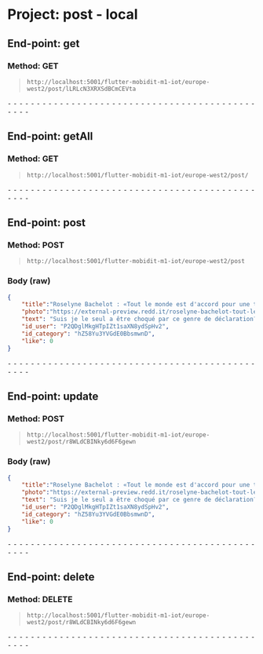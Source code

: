 # Project: post - local

## End-point: get
### Method: GET
>```
>http://localhost:5001/flutter-mobidit-m1-iot/europe-west2/post/lLRLcN3XRXSdBCmCEVta
>```

⁃ ⁃ ⁃ ⁃ ⁃ ⁃ ⁃ ⁃ ⁃ ⁃ ⁃ ⁃ ⁃ ⁃ ⁃ ⁃ ⁃ ⁃ ⁃ ⁃ ⁃ ⁃ ⁃ ⁃ ⁃ ⁃ ⁃ ⁃ ⁃ ⁃ ⁃ ⁃ ⁃ ⁃ ⁃ ⁃ ⁃ ⁃ ⁃ ⁃ ⁃ ⁃ ⁃ ⁃ ⁃ ⁃ ⁃

## End-point: getAll
### Method: GET
>```
>http://localhost:5001/flutter-mobidit-m1-iot/europe-west2/post/
>```

⁃ ⁃ ⁃ ⁃ ⁃ ⁃ ⁃ ⁃ ⁃ ⁃ ⁃ ⁃ ⁃ ⁃ ⁃ ⁃ ⁃ ⁃ ⁃ ⁃ ⁃ ⁃ ⁃ ⁃ ⁃ ⁃ ⁃ ⁃ ⁃ ⁃ ⁃ ⁃ ⁃ ⁃ ⁃ ⁃ ⁃ ⁃ ⁃ ⁃ ⁃ ⁃ ⁃ ⁃ ⁃ ⁃ ⁃

## End-point: post
### Method: POST
>```
>http://localhost:5001/flutter-mobidit-m1-iot/europe-west2/post
>```
### Body (**raw**)

```json
{
    "title":"Roselyne Bachelot : «Tout le monde est d'accord pour une troisième candidature d'Emmanuel Macron»",
    "photo":"https://external-preview.redd.it/roselyne-bachelot-tout-le-monde-est-daccord-pour-une-v0-3TkFjEY8aBIR_u26ngAows6t3zdcxGRu00HzPW0nqtA.jpg?auto=webp&v=enabled&s=1c42d405f70ff461b632a05b8cc7877415154769",
    "text": "Suis je le seul a être choqué par ce genre de déclaration? Est ce qu'il croit vraiment être la seule solution et le seul à incarner un paradigme de société valable?",
    "id_user": "P2QDglMkgHTpIZt1saXN8ydSpHv2",
    "id_category": "hZ58Yu3YVGdE0BbsmwnD",
    "like": 0
}
```


⁃ ⁃ ⁃ ⁃ ⁃ ⁃ ⁃ ⁃ ⁃ ⁃ ⁃ ⁃ ⁃ ⁃ ⁃ ⁃ ⁃ ⁃ ⁃ ⁃ ⁃ ⁃ ⁃ ⁃ ⁃ ⁃ ⁃ ⁃ ⁃ ⁃ ⁃ ⁃ ⁃ ⁃ ⁃ ⁃ ⁃ ⁃ ⁃ ⁃ ⁃ ⁃ ⁃ ⁃ ⁃ ⁃ ⁃

## End-point: update
### Method: POST
>```
>http://localhost:5001/flutter-mobidit-m1-iot/europe-west2/post/r8WLdCBINky6d6F6gewn
>```
### Body (**raw**)

```json
{
    "title":"Roselyne Bachelot : «Tout le monde est d'accord pour une troisième candidature d'Emmanuel Macron»",
    "photo":"https://external-preview.redd.it/roselyne-bachelot-tout-le-monde-est-daccord-pour-une-v0-3TkFjEY8aBIR_u26ngAows6t3zdcxGRu00HzPW0nqtA.jpg?auto=webp&v=enabled&s=1c42d405f70ff461b632a05b8cc7877415154769",
    "text": "Suis je le seul a être choqué par ce genre de déclaration? Est ce qu'il croit vraiment être la seule solution et le seul à incarner un paradigme de société valable?",
    "id_user": "P2QDglMkgHTpIZt1saXN8ydSpHv2",
    "id_category": "hZ58Yu3YVGdE0BbsmwnD",
    "like": 0
}
```


⁃ ⁃ ⁃ ⁃ ⁃ ⁃ ⁃ ⁃ ⁃ ⁃ ⁃ ⁃ ⁃ ⁃ ⁃ ⁃ ⁃ ⁃ ⁃ ⁃ ⁃ ⁃ ⁃ ⁃ ⁃ ⁃ ⁃ ⁃ ⁃ ⁃ ⁃ ⁃ ⁃ ⁃ ⁃ ⁃ ⁃ ⁃ ⁃ ⁃ ⁃ ⁃ ⁃ ⁃ ⁃ ⁃ ⁃

## End-point: delete
### Method: DELETE
>```
>http://localhost:5001/flutter-mobidit-m1-iot/europe-west2/post/r8WLdCBINky6d6F6gewn
>```

⁃ ⁃ ⁃ ⁃ ⁃ ⁃ ⁃ ⁃ ⁃ ⁃ ⁃ ⁃ ⁃ ⁃ ⁃ ⁃ ⁃ ⁃ ⁃ ⁃ ⁃ ⁃ ⁃ ⁃ ⁃ ⁃ ⁃ ⁃ ⁃ ⁃ ⁃ ⁃ ⁃ ⁃ ⁃ ⁃ ⁃ ⁃ ⁃ ⁃ ⁃ ⁃ ⁃ ⁃ ⁃ ⁃ ⁃
